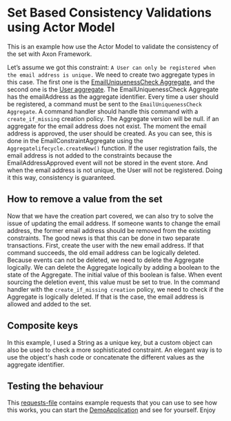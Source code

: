 # Set Based Consistency Validations using Actor Model

This is an example how use the Actor Model to validate the consistency of the set with Axon Framework.

Let’s assume we got this constraint: `A User can only be registered when the email address is unique.`
We need to create two aggregate types in this case. The first one is
the [EmailUniquenessCheck Aggregate](src/main/java/io/axoniq/dev/samples/command/aggregate/EmailUniquenessCheck.java),
and the second
one is the [User aggregate](src/main/java/io/axoniq/dev/samples/command/aggregate/User.java). The EmailUniquenessCheck
Aggregate has the emailAddress as the aggregate identifier.
Every time a user should be registered, a command must be sent to the `EmailUniquenessCheck Aggregate`.
A command handler should handle this command with a `create_if_missing` creation policy. The Aggregate version will be
null.
if an aggregate for the email address does not exist.
The moment the email address is approved, the user should be created. As you can see, this is done in the
EmailConstraintAggregate using the `Aggregatelifecycle.createNew()` function.
If the user registration fails, the email address is not added to the constraints because the EmailAddressApproved event
will not be stored in the event store. And when the email address is not unique, the User will not be registered. Doing
it this way, consistency is guaranteed.

## How to remove a value from the set

Now that we have the creation part covered, we can also try to solve the issue of updating the email address. If someone
wants to change the email address, the former email address should be removed from the existing constraints.
The good news is that this can be done in two separate transactions. First, create the user with the new email address.
If that command succeeds, the old email address can be logically deleted. Because events can not be deleted, we need to
delete the Aggregate logically.
We can delete the Aggregate logically by adding a boolean to the state of the Aggregate. The initial value of this
boolean is false. When event sourcing the deletion event, this value must be set to true. In the command handler with
the `create_if_missing creation` policy, we need to check if the Aggregate is logically deleted. If that is the case,
the email address is allowed and added to the set.

## Composite keys

In this example, I used a String as a unique key, but a custom object can also be used to check a more sophisticated
constraint. An elegant way is to use the object's hash code or concatenate the different values as the aggregate
identifier.

## Testing the behaviour

This [requests-file](src/main/resources/requests.http) contains example requests that you can use to see how this works,
you can start the [DemoApplication](src/main/java/io/axoniq/dev/samples/DemoApplication.java) and see for yourself.
Enjoy

